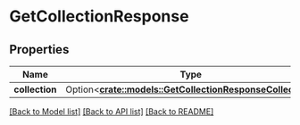 # GetCollectionResponse

## Properties

Name | Type | Description | Notes
------------ | ------------- | ------------- | -------------
**collection** | Option<[**crate::models::GetCollectionResponseCollection**](GetCollectionResponse_Collection.md)> |  | [optional]

[[Back to Model list]](../README.md#documentation-for-models) [[Back to API list]](../README.md#documentation-for-api-endpoints) [[Back to README]](../README.md)


